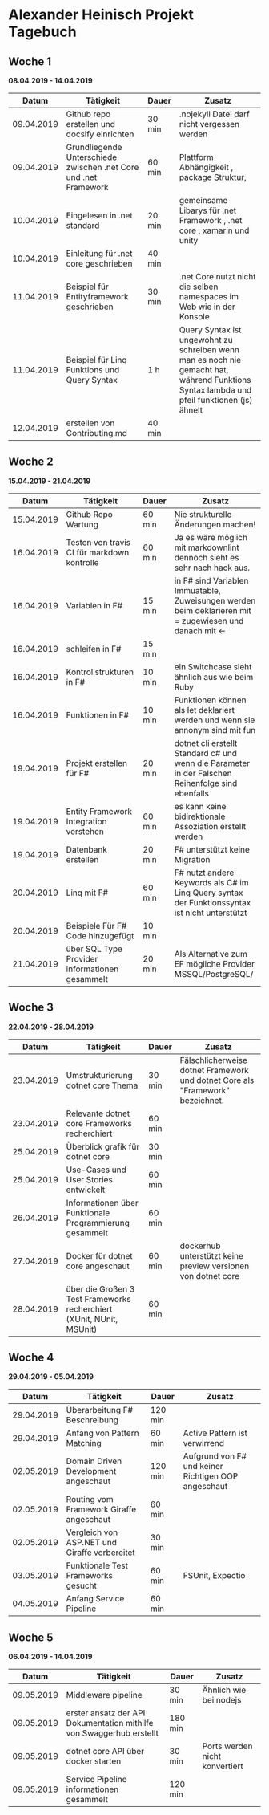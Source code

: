# Alexander Heinisch Projekt Tagebuch



## Woche 1 

__08.04.2019 - 14.04.2019__

| Datum      | Tätigkeit                                                    | Dauer  | Zusatz                                                       |
| ---------- | ------------------------------------------------------------ | ------ | ------------------------------------------------------------ |
| 09.04.2019 | Github repo erstellen und docsify einrichten                 | 30 min | .nojekyll Datei darf nicht vergessen werden                  |
| 09.04.2019 | Grundliegende Unterschiede zwischen .net Core und .net Framework | 60 min | Plattform Abhängigkeit , package Struktur,                   |
| 10.04.2019 | Eingelesen in .net standard                                  | 20 min | gemeinsame Libarys für .net Framework , .net core , xamarin und unity |
| 10.04.2019 | Einleitung für .net core geschrieben                         | 40 min |                                                              |
| 11.04.2019 | Beispiel für Entityframework geschrieben                     | 30 min | .net Core nutzt nicht die selben namespaces im Web wie in der Konsole |
| 11.04.2019 | Beispiel für Linq Funktions und Query Syntax                 | 1 h    | Query Syntax ist ungewohnt zu schreiben wenn man es noch nie gemacht hat, während Funktions Syntax lambda und pfeil funktionen (js) ähnelt |
| 12.04.2019 | erstellen von Contributing.md                                | 40 min |                                                              |



## Woche 2 

__15.04.2019 - 21.04.2019__

| Datum      | Tätigkeit                                      | Dauer  | Zusatz                                                       |
| ---------- | ---------------------------------------------- | ------ | ------------------------------------------------------------ |
| 15.04.2019 | Github Repo Wartung                            | 60 min | Nie strukturelle Änderungen machen!                          |
| 16.04.2019 | Testen von travis CI für markdown kontrolle    | 60 min | Ja es wäre möglich mit markdownlint dennoch sieht es sehr nach hack aus. |
| 16.04.2019 | Variablen in F#                                | 15 min | in F# sind Variablen Immuatable, Zuweisungen werden beim deklarieren mit = zugewiesen und danach mit <- |
| 16.04.2019 | schleifen in F#                                | 15 min |                                                              |
| 16.04.2019 | Kontrollstrukturen in F#                       | 10 min | ein Switchcase sieht ähnlich aus wie beim Ruby               |
| 16.04.2019 | Funktionen in F#                               | 10 min | Funktionen können als let deklariert werden und wenn sie annonym sind mit fun |
| 19.04.2019 | Projekt erstellen für F#                       | 20 min | dotnet cli erstellt Standard c# und wenn die Parameter in der Falschen Reihenfolge sind ebenfalls |
| 19.04.2019 | Entity Framework Integration verstehen         | 60 min | es kann keine bidirektionale Assoziation erstellt werden     |
| 19.04.2019 | Datenbank erstellen                            | 20 min | F# unterstützt keine Migration                               |
| 20.04.2019 | Linq mit F#                                    | 60 min | F# nutzt andere Keywords als C# im Linq Query syntax der Funktionssyntax ist nicht unterstützt |
| 20.04.2019 | Beispiele Für F# Code hinzugefügt              | 10 min |                                                              |
| 21.04.2019 | über SQL Type Provider informationen gesammelt | 20 min | Als Alternative zum EF mögliche Provider MSSQL/PostgreSQL/   |

## Woche 3 

__22.04.2019 - 28.04.2019__

| Datum      | Tätigkeit                                                    | Dauer  | Zusatz                                                       |
| ---------- | ------------------------------------------------------------ | ------ | ------------------------------------------------------------ |
| 23.04.2019 | Umstrukturierung dotnet core Thema                           | 30 min | Fälschlicherweise dotnet Framework und dotnet Core als "Framework" bezeichnet. |
| 23.04.2019 | Relevante dotnet core Frameworks recherchiert                | 60 min |                                                              |
| 25.04.2019 | Überblick grafik für dotnet core                             | 30 min |                                                              |
| 25.04.2019 | Use-Cases und User Stories entwickelt                        | 60 min |                                                              |
| 26.04.2019 | Informationen über Funktionale Programmierung gesammelt      | 60 min |                                                              |
| 27.04.2019 | Docker für dotnet core angeschaut                            | 60 min | dockerhub unterstützt keine preview versionen von dotnet core |
| 28.04.2019 | über die Großen 3 Test Frameworks recherchiert (XUnit, NUnit, MSUnit) | 60 min |                                                              |

## Woche 4

__29.04.2019 - 05.04.2019__

| Datum      | Tätigkeit                                     | Dauer   | Zusatz                                              |
| ---------- | --------------------------------------------- | ------- | --------------------------------------------------- |
| 29.04.2019 | Überarbeitung F# Beschreibung                 | 120 min |                                                     |
| 29.04.2019 | Anfang von Pattern Matching                   | 60 min  | Active Pattern ist verwirrend                       |
| 02.05.2019 | Domain Driven Development angeschaut          | 120 min | Aufgrund von F# und keiner Richtigen OOP angeschaut |
| 02.05.2019 | Routing vom Framework Giraffe angeschaut      | 60 min  |                                                     |
| 02.05.2019 | Vergleich von ASP.NET und Giraffe vorbereitet | 30 min  |                                                     |
| 03.05.2019 | Funktionale Test Frameworks gesucht           | 60 min  | FSUnit, Expectio                                    |
| 04.05.2019 | Anfang Service Pipeline                       | 60 min  |                                                     |

## Woche 5 

__06.04.2019 - 14.04.2019__

| Datum | Tätigkeit | Dauer | Zusatz |
| --- | ---| --- | --- |
| 09.05.2019 | Middleware pipeline | 30 min | Ähnlich wie bei nodejs |
| 09.05.2019 | erster ansatz der API Dokumentation mithilfe von Swaggerhub erstellt | 180 min | |
| 09.05.2019 | dotnet core API über docker starten | 30 min | Ports werden nicht konvertiert |
| 09.05.2019 | Service Pipeline informationen gesammelt | 120 min | | 

